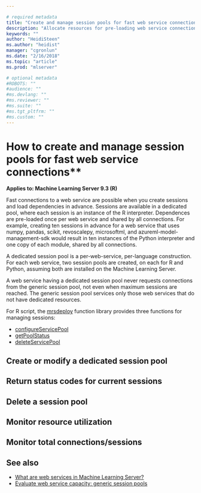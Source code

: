 ```yaml
---

# required metadata
title: "Create and manage session pools for fast web service connections in R (Machine Learning Server)"
description: "Allocate resources for pre-loading web service connections and dependencies in R solutions (Machine Learning Server ). "
keywords: ""
author: "HeidiSteen"
ms.author: "heidist"
manager: "cgronlun"
ms.date: "2/16/2018"
ms.topic: "article"
ms.prod: "mlserver"

# optional metadata
#ROBOTS: ""
#audience: ""
#ms.devlang: ""
#ms.reviewer: ""
#ms.suite: ""
#ms.tgt_pltfrm: ""
#ms.custom: ""
---
```


# How to create and manage session pools for fast web service connections**

**Applies to: Machine Learning Server 9.3 (R)**

Fast connections to a web service are possible when you create sessions and load dependencies in advance. Sessions are available in a dedicated pool, where each session is an instance of the R interpreter. Dependences are pre-loaded once per web service and shared by all connections. For example, creating ten sessions in advance for a web service that uses numpy, pandas, scikit, revoscalepy, microsoftml, and azureml-model-management-sdk would result in ten instances of the Python interpreter and one copy of each module, shared by all connections. 

A dedicated session pool is a per-web-service, per-language construction. For each web service, two session pools are created, on each for R and Python, assuming both are installed on the Machine Learning Server.

A web service having a dedicated session pool never requests connections from the generic session pool, not even when maximum sessions are reached. The generic session pool services only those web services that do not have dedicated resources.

For R script, the [mrsdeploy](r-reference/mrsdeploy/mrsdeploy-package.md) function library provides three functions for managing sessions:

+ [configureServicePool](r-reference/mrsdeploy/configureServicePool.md)
+ [getPoolStatus](r-reference/mrsdeploy/getPoolStatus.md)
+ [deleteServicePool](r-reference/mrsdeploy/deleteServicePool.md)

## Create or modify a dedicated session pool

## Return status codes for current sessions

## Delete a session pool

## Monitor resource utilization

## Monitor total connections/sessions



## See also

 + [What are web services in Machine Learning Server?](concept-what-are-web-services.md)
 + [Evaluate web service capacity: generic session pools](configure-evaluate-capacity.md#shell-pools)